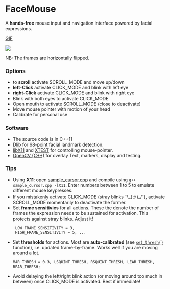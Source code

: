 # FaceMouse
A **hands-free** mouse input and navigation interface powered by facial expressions.  

[GIF](FaceMouse.gif)

<img src="https://github.com/codebuddha/FaceMouse/blob/master/FaceMouse.gif">

NB: The frames are horizontally flipped. 

### Options ###
 - to **scroll** activate SCROLL_MODE and move up/down   
 - **left-Click** activate CLICK_MODE and blink with left eye
 - **right-Click** activate CLICK_MODE and blink with right eye
 - Blink with both eyes to activate CLICK_MODE
 - Open mouth to activate SCROLL_MODE (close to deactivate)
 - Move mouse pointer with motion of your head
 - Calibrate for personal use

### Software ###
 - The source code is in C++11 
 - [Dlib](http://dlib.net/) for 68-point facial landmark detection. 
 - [libX11](https://en.wikipedia.org/wiki/Xlib) and [XTEST](https://www.x.org/releases/X11R7.7/doc/libXtst/xtestlib.html) for controlling mouse-pointer. 
 - [OpenCV (C++)](https://opencv.org/) for overlay Text, markers, display and testing. 

 ### Tips ###
 - Using **X11**: open [sample_cursor.cpp](sample_cursor.cpp) and compile using `g++ sample_cursor.cpp -lX11`. Enter numbers between 1 to 5 to emulate different mouse keypresses.
 - If you mistakenly activate CLICK_MODE (stray blinks ¯\\\_(ツ)\_/¯), activate SCROLL_MODE momentarily to deactivate the former.
 - Set **frame sensitivies** for all actions. These the denote the number of frames the expression needs to be sustained for activation. This protects against stray blinks. Adjust it!
   ```
    LOW_FRAME_SENSITIVITY = 3,
	HIGH_FRAME_SENSITIVITY = 5, ...
    ```
 - Set **thresholds** for actions. Most are **auto-calibrated** (see [`set_thresh()`](https://github.com/codebuddha/FaceMouse/blob/03679663bf17767585cb778b114dbef515b64199/face_mouse.cpp#L81) function), i.e. updated frame-by-frame. Works well if you are moving around a lot.
    ```
	MAR_THRESH = 0.3, LSQUINT_THRESH, RSQUINT_THRESH, LEAR_THRESH, REAR_THRESH;
    ```
 - Avoid delaying the left/right blink action (or moving around too much in between) once CLICK_MODE is activated. Best if immediate!  


